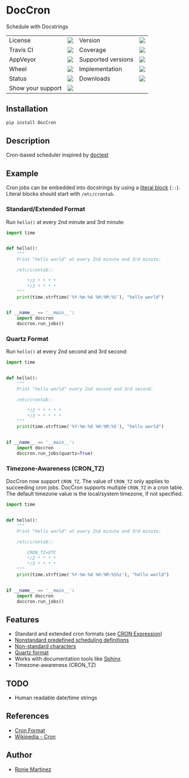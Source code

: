 # DocCron

Schedule with Docstrings

<table>
    <tr>
        <td>License</td>
        <td><img src='https://img.shields.io/pypi/l/DocCron.svg'></td>
        <td>Version</td>
        <td><img src='https://img.shields.io/pypi/v/DocCron.svg'></td>
    </tr>
    <tr>
        <td>Travis CI</td>
        <td><img src='https://travis-ci.org/roniemartinez/DocCron.svg?branch=master'></td>
        <td>Coverage</td>
        <td><img src='https://codecov.io/gh/roniemartinez/DocCron/branch/master/graph/badge.svg'></td>
    </tr>
    <tr>
        <td>AppVeyor</td>
        <td><img src='https://ci.appveyor.com/api/projects/status/ceqj4tmh13r8hc79/branch/master?svg=true'></td>
        <td>Supported versions</td>
        <td><img src='https://img.shields.io/pypi/pyversions/DocCron.svg'></td>
    </tr>
    <tr>
        <td>Wheel</td>
        <td><img src='https://img.shields.io/pypi/wheel/DocCron.svg'></td>
        <td>Implementation</td>
        <td><img src='https://img.shields.io/pypi/implementation/DocCron.svg'></td>
    </tr>
    <tr>
        <td>Status</td>
        <td><img src='https://img.shields.io/pypi/status/DocCron.svg'></td>
        <td>Downloads</td>
        <td><img src='https://img.shields.io/pypi/dm/DocCron.svg'></td>
    </tr>
    <tr>
        <td>Show your support</td>
        <td><a href='https://saythanks.io/to/roniemartinez'><img src='https://img.shields.io/badge/Say%20Thanks-!-1EAEDB.svg'></a></td>
    </tr>
</table>

## Installation

```bash
pip install DocCron
```

## Description

Cron-based scheduler inspired by [doctest](https://en.wikipedia.org/wiki/Doctest)

## Example

Cron jobs can be embedded into docstrings by using a [literal block](http://www.sphinx-doc.org/en/master/usage/restructuredtext/basics.html#literal-blocks) (`::`). Literal blocks should start with `/etc/crontab`.

### Standard/Extended Format

Run `hello()` at every 2nd minute and 3rd minute:

```python
import time


def hello():
    """
    Print "hello world" at every 2nd minute and 3rd minute:

    /etc/crontab::

        */2 * * * *
        */3 * * * *
    """
    print(time.strftime('%Y-%m-%d %H:%M:%S'), "hello world")


if __name__ == '__main__':
    import doccron
    doccron.run_jobs()

```

### Quartz Format

Run `hello()` at every 2nd second and 3rd second:

```python
import time


def hello():
    """
    Print "hello world" every 2nd second and 3rd second:

    /etc/crontab::

        */2 * * * * *
        */3 * * * * *
    """
    print(time.strftime('%Y-%m-%d %H:%M:%S'), "hello world")


if __name__ == '__main__':
    import doccron
    doccron.run_jobs(quartz=True)

```

### Timezone-Awareness (CRON_TZ)

DocCron now support `CRON_TZ`. The value of `CRON_TZ` only applies to succeeding cron jobs.
DocCron supports multiple `CRON_TZ` in a cron table. The default timezone value is the local/system timezone, if not specified. 

```python
import time


def hello():
    """
    Print "hello world" at every 2nd minute and 3rd minute:

    /etc/crontab::
    
        CRON_TZ=UTC
        */2 * * * *
        */3 * * * *
    """
    print(time.strftime('%Y-%m-%d %H:%M:%S%z'), "hello world")


if __name__ == '__main__':
    import doccron
    doccron.run_jobs()

```

## Features

- Standard and extended cron formats (see [CRON Expression](https://en.wikipedia.org/wiki/Cron#CRON_expression))
- [Nonstandard predefined scheduling definitions](https://en.wikipedia.org/wiki/Cron#Nonstandard_predefined_scheduling_definitions)
- [Non-standard characters](https://en.wikipedia.org/wiki/Cron#Non-standard_characters)
- [Quartz format](http://www.quartz-scheduler.org/documentation/quartz-2.x/tutorials/crontrigger.html)
- Works with documentation tools like [Sphinx](https://github.com/sphinx-doc/sphinx)
- Timezone-awareness (CRON_TZ)

## TODO

- Human readable date/time strings 

## References

- [Cron Format](http://www.nncron.ru/help/EN/working/cron-format.htm)
- [Wikipedia - Cron](https://en.wikipedia.org/wiki/Cron)

## Author

- [Ronie Martinez](mailto:ronmarti18@gmail.com)